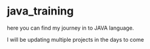 # java_training
here you can find my journey in to JAVA language.

I will be updating multiple projects in the days to come
